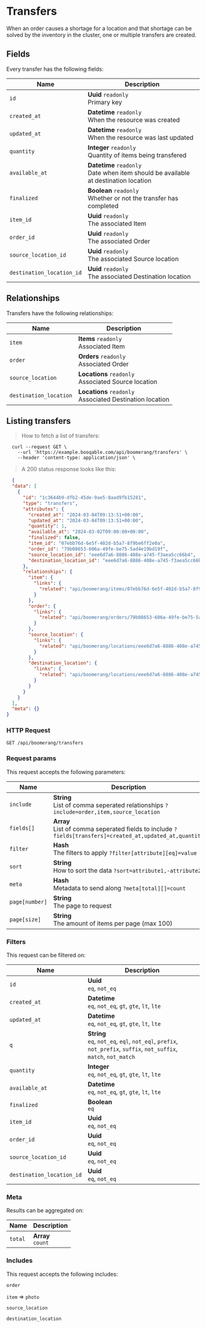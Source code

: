# Transfers

When an order causes a shortage for a location and that shortage can be solved by the inventory in the cluster, one or multiple transfers are created.

## Fields
Every transfer has the following fields:

Name | Description
-- | --
`id` | **Uuid** `readonly`<br>Primary key
`created_at` | **Datetime** `readonly`<br>When the resource was created
`updated_at` | **Datetime** `readonly`<br>When the resource was last updated
`quantity` | **Integer** `readonly`<br>Quantity of items being transfered
`available_at` | **Datetime** `readonly`<br>Date when item should be available at destination location
`finalized` | **Boolean** `readonly`<br>Whether or not the transfer has completed
`item_id` | **Uuid** `readonly`<br>The associated Item
`order_id` | **Uuid** `readonly`<br>The associated Order
`source_location_id` | **Uuid** `readonly`<br>The associated Source location
`destination_location_id` | **Uuid** `readonly`<br>The associated Destination location


## Relationships
Transfers have the following relationships:

Name | Description
-- | --
`item` | **Items** `readonly`<br>Associated Item
`order` | **Orders** `readonly`<br>Associated Order
`source_location` | **Locations** `readonly`<br>Associated Source location
`destination_location` | **Locations** `readonly`<br>Associated Destination location


## Listing transfers



> How to fetch a list of transfers:

```shell
  curl --request GET \
    --url 'https://example.booqable.com/api/boomerang/transfers' \
    --header 'content-type: application/json' \
```

> A 200 status response looks like this:

```json
  {
  "data": [
    {
      "id": "1c3644b9-dfb2-45de-9ae5-8aad9fb15281",
      "type": "transfers",
      "attributes": {
        "created_at": "2024-03-04T09:13:51+00:00",
        "updated_at": "2024-03-04T09:13:51+00:00",
        "quantity": 1,
        "available_at": "2024-03-02T09:00:00+00:00",
        "finalized": false,
        "item_id": "07ebb76d-6e5f-402d-b5a7-8f9be6ff2e0a",
        "order_id": "79b08653-606a-49fe-be75-5ad4e19bd19f",
        "source_location_id": "eee6d7a6-8886-408e-a745-f3aea5cc66b4",
        "destination_location_id": "eee6d7a6-8886-408e-a745-f3aea5cc66b4"
      },
      "relationships": {
        "item": {
          "links": {
            "related": "api/boomerang/items/07ebb76d-6e5f-402d-b5a7-8f9be6ff2e0a"
          }
        },
        "order": {
          "links": {
            "related": "api/boomerang/orders/79b08653-606a-49fe-be75-5ad4e19bd19f"
          }
        },
        "source_location": {
          "links": {
            "related": "api/boomerang/locations/eee6d7a6-8886-408e-a745-f3aea5cc66b4"
          }
        },
        "destination_location": {
          "links": {
            "related": "api/boomerang/locations/eee6d7a6-8886-408e-a745-f3aea5cc66b4"
          }
        }
      }
    }
  ],
  "meta": {}
}
```

### HTTP Request

`GET /api/boomerang/transfers`

### Request params

This request accepts the following parameters:

Name | Description
-- | --
`include` | **String** <br>List of comma seperated relationships `?include=order,item,source_location`
`fields[]` | **Array** <br>List of comma seperated fields to include `?fields[transfers]=created_at,updated_at,quantity`
`filter` | **Hash** <br>The filters to apply `?filter[attribute][eq]=value`
`sort` | **String** <br>How to sort the data `?sort=attribute1,-attribute2`
`meta` | **Hash** <br>Metadata to send along `?meta[total][]=count`
`page[number]` | **String** <br>The page to request
`page[size]` | **String** <br>The amount of items per page (max 100)


### Filters

This request can be filtered on:

Name | Description
-- | --
`id` | **Uuid** <br>`eq`, `not_eq`
`created_at` | **Datetime** <br>`eq`, `not_eq`, `gt`, `gte`, `lt`, `lte`
`updated_at` | **Datetime** <br>`eq`, `not_eq`, `gt`, `gte`, `lt`, `lte`
`q` | **String** <br>`eq`, `not_eq`, `eql`, `not_eql`, `prefix`, `not_prefix`, `suffix`, `not_suffix`, `match`, `not_match`
`quantity` | **Integer** <br>`eq`, `not_eq`, `gt`, `gte`, `lt`, `lte`
`available_at` | **Datetime** <br>`eq`, `not_eq`, `gt`, `gte`, `lt`, `lte`
`finalized` | **Boolean** <br>`eq`
`item_id` | **Uuid** <br>`eq`, `not_eq`
`order_id` | **Uuid** <br>`eq`, `not_eq`
`source_location_id` | **Uuid** <br>`eq`, `not_eq`
`destination_location_id` | **Uuid** <br>`eq`, `not_eq`


### Meta

Results can be aggregated on:

Name | Description
-- | --
`total` | **Array** <br>`count`


### Includes

This request accepts the following includes:

`order`


`item` => 
`photo`




`source_location`


`destination_location`






